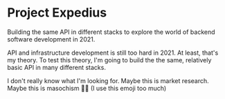 # Project Expedius

Building the same API in different stacks to explore the world of backend
software development in 2021.

API and infrastructure development is still too hard in 2021. At least, that's
my theory. To test this theory, I'm going to build the the same, relatively
basic API in many different stacks.

I don't really know what I'm looking for. Maybe this is market research. Maybe
this is masochism 🤷‍♂️ (I use this emoji too much)
